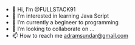 - 👋 Hi, I’m @FULLSTACK91
- 👀 I’m interested in learning Java Script   
- 🌱 I’m currently a begineer to programming  
- 💞️ I’m looking to collaborate on ...
- 📫 How to reach me adramsundar@gmail.com  

<!---
FULLSTACK91/FULLSTACK91 is a ✨ special ✨ repository because its `README.md` (this file) appears on your GitHub profile.
You can click the Preview link to take a look at your changes.
--->
